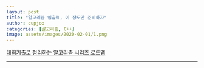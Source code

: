 ```yaml
---
layout: post
title: "알고리즘 입출력, 이 정도만 준비하자"
author: cupjoo
categories: [알고리즘, C++]
image: assets/images/2020-02-01/1.png
---
```


[대회기출로 정리하는 알고리즘 시리즈 로드맵](https://cupjoo.github.io/대회기출로-정리하는-알고리즘-시리즈-로드맵)

---
